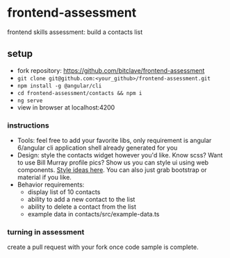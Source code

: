 # frontend-assessment
frontend skills assessment: build a contacts list

## setup
- fork repository: https://github.com/bitclave/frontend-assessment
- ```git clone git@github.com:<your_github>/frontend-assessment.git```
- ```npm install -g @angular/cli```
- ```cd frontend-assessment/contacts && npm i```
- ```ng serve```
- view in browser at localhost:4200

### instructions
- Tools: feel free to add your favorite libs, only requirement is angular 6/angular cli application shell already generated for you
- Design: style the contacts widget however you'd like. Know scss? Want to use Bill Murray profile pics? Show us you can style ui using web components. [Style ideas here](https://goo.gl/oSdpiW). You can also just grab bootstrap or material if you like.
- Behavior requirements:
  - display list of 10 contacts
  - ability to add a new contact to the list
  - ability to delete a contact from the list
  - example data in contacts/src/example-data.ts

### turning in assessment

create a pull request with your fork once code sample is complete.
